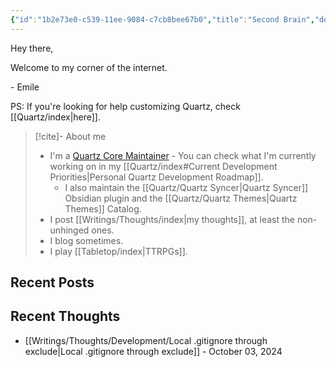 ```yaml
---
{"id":"1b2e73e0-c539-11ee-9084-c7cb8bee67b0","title":"Second Brain","description":"Personal portfolio and blog.","home":true,"publish":true,"date_created":"Saturday, December 3rd 2022, 3:27:32 pm","date_modified":"Monday, October 28th 2024, 1:01:31 am","editing_lock":true,"live_preview":true,"cssclasses":["mado-heading","index-page","home-page","hide-title","hide-date"],"PassFrontmatter":true}
---
```



Hey there,

Welcome to my corner of the internet.

\- Emile

PS: If you're looking for help customizing Quartz, check [[Quartz/index\|here]].

> [!cite]- About me
>
> - I'm a [Quartz Core Maintainer](https://quartz.jzhao.xyz/) - You can check what I'm currently working on in my [[Quartz/index#Current Development Priorities\|Personal Quartz Development Roadmap]].
> 	- I also maintain the [[Quartz/Quartz Syncer\|Quartz Syncer]] Obsidian plugin and the [[Quartz/Quartz Themes\|Quartz Themes]] Catalog.
> - I post [[Writings/Thoughts/index\|my thoughts]], at least the non-unhinged ones.
> - I blog sometimes.
> - I play [[Tabletop/index\|TTRPGs]].

<!-- - I write a blog about things that shouldn't need to: [[Writings/Blog/index\|Stating The Obvious]], -->

## Recent Posts



## Recent Thoughts

- [[Writings/Thoughts/Development/Local .gitignore through exclude\|Local .gitignore through exclude]] - October 03, 2024

